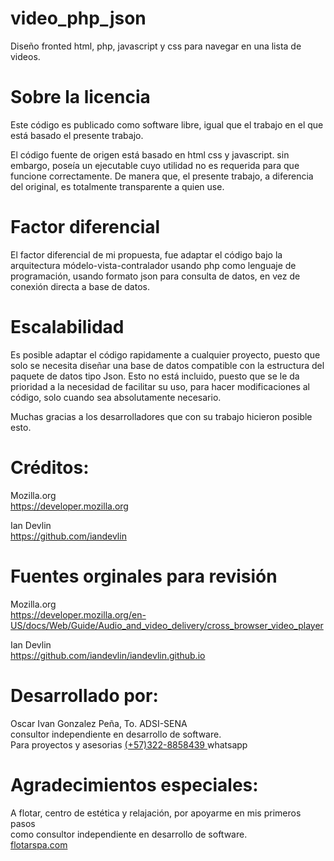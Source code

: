 # video_php_json
Diseño fronted html, php, javascript y css para navegar en una lista de videos.

# Sobre la licencia
Este código es publicado como software libre, igual que el trabajo en el que 
está basado el presente trabajo.

El código fuente de origen está basado en html css y javascript. sin embargo, poseía un
ejecutable cuyo utilidad no es requerida para que funcione correctamente. De manera
que, el presente trabajo, a diferencia del original, es totalmente transparente a quien
use.

# Factor diferencial
El factor diferencial de mi propuesta, fue adaptar el código bajo la arquitectura 
módelo-vista-contralador usando php como lenguaje de programación, usando formato 
json para consulta de datos, en vez de conexión directa a base de datos.

# Escalabilidad
Es posible adaptar el código rapidamente a cualquier proyecto, puesto que solo se necesita 
diseñar una base de datos compatible con la estructura del paquete de datos tipo Json. 
Esto no está incluido, puesto que se le da prioridad a la necesidad de facilitar su uso,
para hacer modificaciones al código, solo cuando sea absolutamente necesario.

Muchas gracias a los desarrolladores que con su trabajo hicieron posible esto.

# Créditos:

Mozilla.org</br>
https://developer.mozilla.org

Ian Devlin</br>
https://github.com/iandevlin

# Fuentes orginales para revisión
Mozilla.org</br>
https://developer.mozilla.org/en-US/docs/Web/Guide/Audio_and_video_delivery/cross_browser_video_player

Ian Devlin</br>
https://github.com/iandevlin/iandevlin.github.io

# Desarrollado por:
Oscar Ivan Gonzalez Peña, To. ADSI-SENA</br>
consultor independiente en desarrollo de software.</br>
Para proyectos y asesorias <a target="_blank" href="https://api.whatsapp.com/send?phone=573228858439&text=Hola%20Oscar,%20he%20visto%20tu%20proyecto%20de%20video_php_json.">(+57)322-8858439 </a>whatsapp</br>

# Agradecimientos especiales:
A flotar, centro de estética y relajación, por apoyarme en mis primeros pasos </br>
como consultor independiente en desarrollo de software.</br>
<a target="_blank" href="https://flotarspa.com/">flotarspa.com</a>

